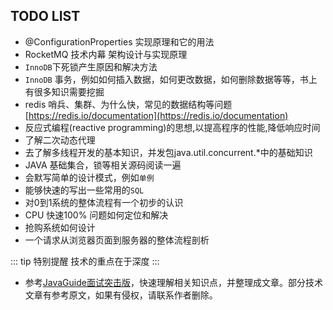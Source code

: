 ## TODO LIST

- @ConfigurationProperties 实现原理和它的用法
- RocketMQ 技术内幕 架构设计与实现原理
- `InnoDB`下死锁产生原因和解决方法
- `InnoDB` 事务，例如如何插入数据，如何更改数据，如何删除数据等等，书上有很多知识需要挖掘
- redis 哨兵、集群、为什么快，常见的数据结构等问题 [https://redis.io/documentation](https://redis.io/documentation)
- 反应式编程(reactive programming)的思想,以提高程序的性能,降低响应时间
- 了解二次动态代理
- 去了解多线程开发的基本知识，并发包java.util.concurrent.*中的基础知识
- JAVA 基础集合，锁等相关源码阅读一遍
- 会默写简单的设计模式，例如`单例`
- 能够快速的写出一些常用的`SQL`
- 对0到1系统的整体流程有一个初步的认识
- CPU 快速100% 问题如何定位和解决
- 抢购系统如何设计
- 一个请求从浏览器页面到服务器的整体流程剖析

::: tip 特别提醒
技术的重点在于深度
:::

- 参考[JavaGuide面试突击版](https://github.com/Snailclimb/JavaGuide)，快速理解相关知识点，并整理成文章。部分技术文章有参考原文，如果有侵权，请联系作者删除。